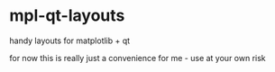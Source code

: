# mpl-qt-layouts

handy layouts for matplotlib + qt


for now this is really just a convenience for me - use at your own risk
